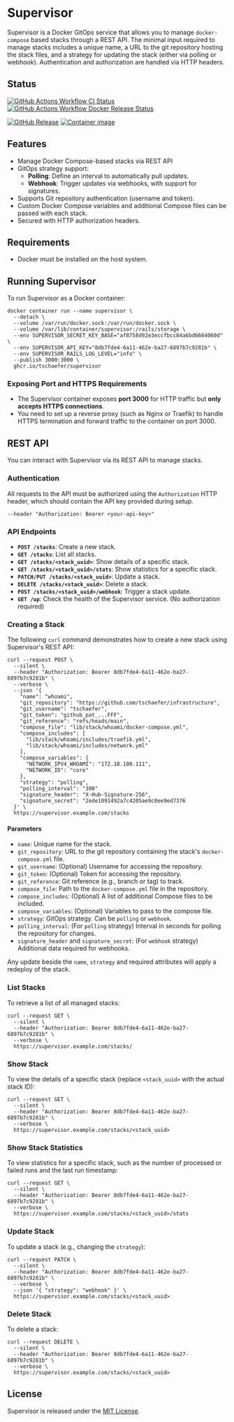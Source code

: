 
# Supervisor

Supervisor is a Docker GitOps service that allows you to manage `docker-compose` based stacks through a REST API. The minimal input required to manage stacks includes a unique name, a URL to the git repository hosting the stack files, and a strategy for updating the stack (either via polling or webhook). Authentication and authorization are handled via HTTP headers.

## Status
[![GitHub Actions Workflow CI Status](https://img.shields.io/github/actions/workflow/status/tschaefer/supervisor/ci.yml?label=ci)](https://github.com/tschaefer/supervisor/actions)
[![GitHub Actions Workflow Docker Release Status](https://img.shields.io/github/actions/workflow/status/tschaefer/supervisor/docker-release.yml?label=docker-release)](https://github.com/tschaefer/supervisor/actions)

[![GitHub Release](https://img.shields.io/github/v/release/tschaefer/supervisor)](https://github.com/tschaefer/supervisor/releases/latest)
[![Container image](https://img.shields.io/badge/image-latest-blue)](https://github.com/tschaefer/supervisor/pkgs/container/supervisor/latest)

## Features

- Manage Docker Compose-based stacks via REST API
- GitOps strategy support:
  - **Polling**: Define an interval to automatically pull updates.
  - **Webhook**: Trigger updates via webhooks, with support for signatures.
- Supports Git repository authentication (username and token).
- Custom Docker Compose variables and additional Compose files can be passed with each stack.
- Secured with HTTP authorization headers.

## Requirements

- Docker must be installed on the host system.

## Running Supervisor

To run Supervisor as a Docker container:

```
docker container run --name supervisor \
  --detach \
  --volume /var/run/docker.sock:/var/run/docker.sock \
  --volume /var/lib/container/supervisor:/rails/storage \
  --env SUPERVISOR_SECRET_KEY_BASE="af8758d92e3eccfbcc84a6bd6684060d" \
  --env SUPERVISOR_API_KEY="8db7fde4-6a11-462e-ba27-6897b7c9281b" \
  --env SUPERVISOR_RAILS_LOG_LEVEL="info" \
  --publish 3000:3000 \
  ghcr.io/tschaefer/supervisor
```

### Exposing Port and HTTPS Requirements

- The Supervisor container exposes **port 3000** for HTTP traffic but **only accepts HTTPS connections**.
- You need to set up a reverse proxy (such as Nginx or Traefik) to handle HTTPS termination and forward traffic to the container on port 3000.

## REST API

You can interact with Supervisor via its REST API to manage stacks.

### Authentication

All requests to the API must be authorized using the `Authorization` HTTP header, which should contain the API key provided during setup.

```
--header "Authorization: Bearer <your-api-key>"
```

### API Endpoints

- **`POST /stacks`**: Create a new stack.
- **`GET /stacks`**: List all stacks.
- **`GET /stacks/<stack_uuid>`**: Show details of a specific stack.
- **`GET /stacks/<stack_uuid>/stats`**: Show statistics for a specific stack.
- **`PATCH/PUT /stacks/<stack_uuid>`**: Update a stack.
- **`DELETE /stacks/<stack_uuid>`**: Delete a stack.
- **`POST /stacks/<stack_uuid>/webhook`**: Trigger a stack update.
- **`GET /up`**: Check the health of the Supervisor service. (No authorization required)

### Creating a Stack

The following `curl` command demonstrates how to create a new stack using Supervisor's REST API:

```
curl --request POST \
  --silent \
  --header "Authorization: Bearer 8db7fde4-6a11-462e-ba27-6897b7c9281b" \
  --verbose \
  --json '{
    "name": "whoami",
    "git_repository": "https://github.com/tschaefer/infrastructure",
    "git_username": "tschaefer",
    "git_token": "github_pat_...FFF",
    "git_reference": "refs/heads/main",
    "compose_file": "lib/stack/whoami/docker-compose.yml",
    "compose_includes": [
      "lib/stack/whoami/includes/traefik.yml",
      "lib/stack/whoami/includes/network.yml"
    ],
    "compose_variables": {
      "NETWORK_IPV4_WHOAMI": "172.18.100.111",
      "NETWORK_ID": "core"
    },
    "strategy": "polling",
    "polling_interval": "300"
    "signature_header": "X-Hub-Signature-256",
    "signature_secret": "2ede1091492a7c4205ae9c0ee9ed7376
  }' \
  https://supervisor.example.com/stacks
```

#### Parameters

- `name`: Unique name for the stack.
- `git_repository`: URL to the git repository containing the stack's `docker-compose.yml` file.
- `git_username`: (Optional) Username for accessing the repository.
- `git_token`: (Optional) Token for accessing the repository.
- `git_reference`: Git reference (e.g., branch or tag) to track.
- `compose_file`: Path to the `docker-compose.yml` file in the repository.
- `compose_includes`: (Optional) A list of additional Compose files to be included.
- `compose_variables`: (Optional) Variables to pass to the compose file.
- `strategy`: GitOps strategy. Can be `polling` or `webhook`.
- `polling_interval`: (For `polling` strategy) Interval in seconds for polling the repository for changes.
- `signature_header` and `signature_secret`: (For `webhook` strategy) Additional data required for webhooks.

Any update beside the `name`, `strategy` and required attributes will apply a redeploy of the stack.

### List Stacks

To retrieve a list of all managed stacks:

```
curl --request GET \
  --silent \
  --header "Authorization: Bearer 8db7fde4-6a11-462e-ba27-6897b7c9281b" \
  --verbose \
  https://supervisor.example.com/stacks/
```

### Show Stack

To view the details of a specific stack (replace `<stack_uuid>` with the actual stack ID):

```
curl --request GET \
  --silent \
  --header "Authorization: Bearer 8db7fde4-6a11-462e-ba27-6897b7c9281b" \
  --verbose \
  https://supervisor.example.com/stacks/<stack_uuid>
```

### Show Stack Statistics

To view statistics for a specific stack, such as the number of processed or failed runs and the last run timestamp:

```
curl --request GET \
  --silent \
  --header "Authorization: Bearer 8db7fde4-6a11-462e-ba27-6897b7c9281b" \
  --verbose \
  https://supervisor.example.com/stacks/<stack_uuid>/stats
```

### Update Stack

To update a stack (e.g., changing the `strategy`):

```
curl --request PATCH \
  --silent \
  --header "Authorization: Bearer 8db7fde4-6a11-462e-ba27-6897b7c9281b" \
  --verbose \
  --json '{ "strategy": "webhook" }' \
  https://supervisor.example.com/stacks/<stack_uuid>
```

### Delete Stack

To delete a stack:

```
curl --request DELETE \
  --silent \
  --header "Authorization: Bearer 8db7fde4-6a11-462e-ba27-6897b7c9281b" \
  --verbose \
  https://supervisor.example.com/stacks/<stack_uuid>
```

## License

Supervisor is released under the [MIT License](https://opensource.org/licenses/MIT).

